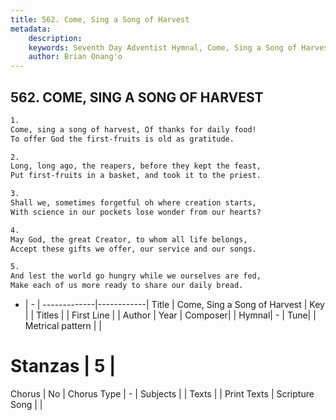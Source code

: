 ```yaml
---
title: 562. Come, Sing a Song of Harvest
metadata:
    description: 
    keywords: Seventh Day Adventist Hymnal, Come, Sing a Song of Harvest, , 
    author: Brian Onang'o
---
```



## 562. COME, SING A SONG OF HARVEST

```txt
1.
Come, sing a song of harvest, Of thanks for daily food!
To offer God the first-fruits is old as gratitude.

2.
Long, long ago, the reapers, before they kept the feast,
Put first-fruits in a basket, and took it to the priest.

3.
Shall we, sometimes forgetful oh where creation starts,
With science in our pockets lose wonder from our hearts?

4.
May God, the great Creator, to whom all life belongs,
Accept these gifts we offer, our service and our songs.

5.
And lest the world go hungry while we ourselves are fed,
Make each of us more ready to share our daily bread.
```

- |   -  |
-------------|------------|
Title | Come, Sing a Song of Harvest |
Key |  |
Titles |  |
First Line |  |
Author | 
Year | 
Composer|  |
Hymnal|  - |
Tune|  |
Metrical pattern | |
# Stanzas | 5 |
Chorus | No |
Chorus Type | - |
Subjects |  |
Texts |  |
Print Texts | 
Scripture Song |  |
  

